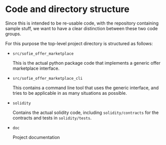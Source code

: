 Code and directory structure
============================

Since this is intended to be re-usable code, with the repository
containing sample stuff, we want to have a clear distinction between
these two code groups.

For this purpose the top-level project directory is structured as
follows:

* `src/sofie_offer_marketplace`

  This is the actual python package code that implements a generic
  offer marketplace interface.

* `src/sofie_offer_marketplace_cli`

  This contains a command line tool that uses the generic interface,
  and tries to be applicable in as many situations as possible.

* `solidity`

  Contains the actual solidity code, including `solidity/contracts`
  for the contracts and tests in `solidity/tests`.

* `doc`

  Project documentation
